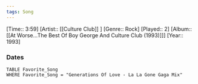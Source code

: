 ```yaml
---
tags: Song  
---
```

[Time:: 3:59]
[Artist:: [[Culture Club]] ]
[Genre:: Rock]
[Played:: 2]
[Album:: [[At Worse...The Best Of Boy George And Culture Club (1993)]]]
[Year:: 1993]
### Dates
````dataview
TABLE Favorite_Song
WHERE Favorite_Song = "Generations Of Love - La La Gone Gaga Mix"
````